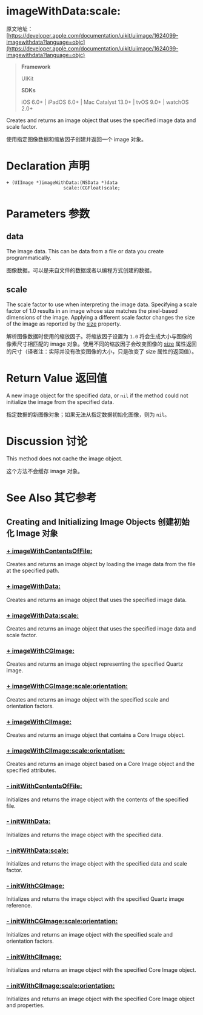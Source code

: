 # imageWithData:scale:

原文地址：
[https://developer.apple.com/documentation/uikit/uiimage/1624099-imagewithdata?language=objc](https://developer.apple.com/documentation/uikit/uiimage/1624099-imagewithdata?language=objc)

>__Framework__
>
> UIKit
>
>__SDKs__
>
>iOS 6.0+ | iPadOS 6.0+ | Mac Catalyst 13.0+ | tvOS 9.0+ | watchOS 2.0+

Creates and returns an image object that uses the specified image data and scale factor.

使用指定图像数据和缩放因子创建并返回一个 image 对象。

# Declaration 声明
```
+ (UIImage *)imageWithData:(NSData *)data 
                     scale:(CGFloat)scale;
```

# Parameters 参数
## data
The image data. This can be data from a file or data you create programmatically.

图像数据。可以是来自文件的数据或者以编程方式创建的数据。

## scale
The scale factor to use when interpreting the image data. Specifying a scale factor of 1.0 results in an image whose size matches the pixel-based dimensions of the image. Applying a different scale factor changes the size of the image as reported by the [size](https://developer.apple.com/documentation/uikit/uiimage/1624105-size?language=objc) property.

解析图像数据时使用的缩放因子。将缩放因子设置为 `1.0` 将会生成大小与图像的像素尺寸相匹配的 image 对象。使用不同的缩放因子会改变图像的 [size](https://developer.apple.com/documentation/uikit/uiimage/1624105-size?language=objc) 属性返回的尺寸（译者注：实际并没有改变图像的大小，只是改变了 size 属性的返回值）。

# Return Value 返回值
A new image object for the specified data, or `nil` if the method could not initialize the image from the specified data.

指定数据的新图像对象；如果无法从指定数据初始化图像，则为 `nil`。

# Discussion 讨论
This method does not cache the image object.

这个方法不会缓存 image 对象。

# See Also 其它参考

## Creating and Initializing Image Objects 创建初始化 Image 对象

### [+ imageWithContentsOfFile:](https://developer.apple.com/documentation/uikit/uiimage/1624123-imagewithcontentsoffile?language=objc)
Creates and returns an image object by loading the image data from the file at the specified path.

### [+ imageWithData:](https://developer.apple.com/documentation/uikit/uiimage/1624137-imagewithdata?language=objc)
Creates and returns an image object that uses the specified image data.

### [+ imageWithData:scale:](https://developer.apple.com/documentation/uikit/uiimage/1624099-imagewithdata?language=objc)
Creates and returns an image object that uses the specified image data and scale factor.

### [+ imageWithCGImage:](https://developer.apple.com/documentation/uikit/uiimage/1624126-imagewithcgimage?language=objc)
Creates and returns an image object representing the specified Quartz image.

### [+ imageWithCGImage:scale:orientation:](https://developer.apple.com/documentation/uikit/uiimage/1624124-imagewithcgimage?language=objc)
Creates and returns an image object with the specified scale and orientation factors.

### [+ imageWithCIImage:](https://developer.apple.com/documentation/uikit/uiimage/1624111-imagewithciimage?language=objc)
Creates and returns an image object that contains a Core Image object.

### [+ imageWithCIImage:scale:orientation:](https://developer.apple.com/documentation/uikit/uiimage/1624152-imagewithciimage?language=objc)
Creates and returns an image object based on a Core Image object and the specified attributes.

### [- initWithContentsOfFile:](https://developer.apple.com/documentation/uikit/uiimage/1624112-initwithcontentsoffile?language=objc)
Initializes and returns the image object with the contents of the specified file.

### [- initWithData:](https://developer.apple.com/documentation/uikit/uiimage/1624106-initwithdata?language=objc)
Initializes and returns the image object with the specified data.

### [- initWithData:scale:](https://developer.apple.com/documentation/uikit/uiimage/1624109-initwithdata?language=objc)
Initializes and returns the image object with the specified data and scale factor.

### [- initWithCGImage:](https://developer.apple.com/documentation/uikit/uiimage/1624090-initwithcgimage?language=objc)
Initializes and returns the image object with the specified Quartz image reference.

### [- initWithCGImage:scale:orientation:](https://developer.apple.com/documentation/uikit/uiimage/1624091-initwithcgimage?language=objc)
Initializes and returns an image object with the specified scale and orientation factors.

### [- initWithCIImage:](https://developer.apple.com/documentation/uikit/uiimage/1624114-initwithciimage?language=objc)
Initializes and returns an image object with the specified Core Image object.

### [- initWithCIImage:scale:orientation:](https://developer.apple.com/documentation/uikit/uiimage/1624150-initwithciimage?language=objc)
Initializes and returns an image object with the specified Core Image object and properties.
